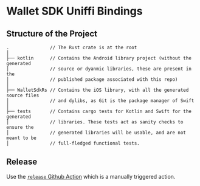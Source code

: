 # Wallet SDK Uniffi Bindings

## Structure of the Project

```
.               // The Rust crate is at the root
│
├── kotlin      // Contains the Android library project (without the generated
│               // source or dyanmic libraries, these are present in the
│               // published package associated with this repo)
│
├── WalletSdkRs // Contains the iOS library, with all the generated source files
│               // and dylibs, as Git is the package manager of Swift
│
├── tests       // Contains cargo tests for Kotlin and Swift for the generated
│               // libraries. These tests act as sanity checks to ensure the
│               // generated libraries will be usable, and are not meant to be
│               // full-fledged functional tests.
```

## Release

Use the [`release` Github Action](https://github.com/spruceid/wallet-sdk-rs/actions/workflows/release.yml)
which is a manually triggered action.
